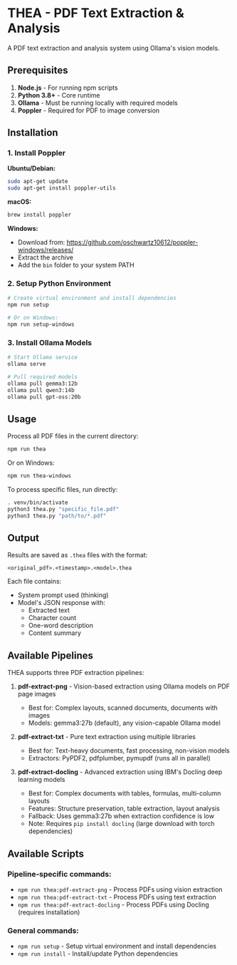 # THEA - PDF Text Extraction & Analysis

A PDF text extraction and analysis system using Ollama's vision models.

## Prerequisites

1. **Node.js** - For running npm scripts
2. **Python 3.8+** - Core runtime
3. **Ollama** - Must be running locally with required models
4. **Poppler** - Required for PDF to image conversion

## Installation

### 1. Install Poppler

**Ubuntu/Debian:**
```bash
sudo apt-get update
sudo apt-get install poppler-utils
```

**macOS:**
```bash
brew install poppler
```

**Windows:**
- Download from: https://github.com/oschwartz10612/poppler-windows/releases/
- Extract the archive
- Add the `bin` folder to your system PATH

### 2. Setup Python Environment

```bash
# Create virtual environment and install dependencies
npm run setup

# Or on Windows:
npm run setup-windows
```

### 3. Install Ollama Models

```bash
# Start Ollama service
ollama serve

# Pull required models
ollama pull gemma3:12b
ollama pull qwen3:14b
ollama pull gpt-oss:20b
```

## Usage

Process all PDF files in the current directory:

```bash
npm run thea
```

Or on Windows:
```bash
npm run thea-windows
```

To process specific files, run directly:
```bash
. venv/bin/activate
python3 thea.py "specific_file.pdf"
python3 thea.py "path/to/*.pdf"
```

## Output

Results are saved as `.thea` files with the format:
```
<original_pdf>.<timestamp>.<model>.thea
```

Each file contains:
- System prompt used (thinking)
- Model's JSON response with:
  - Extracted text
  - Character count
  - One-word description
  - Content summary

## Available Pipelines

THEA supports three PDF extraction pipelines:

1. **pdf-extract-png** - Vision-based extraction using Ollama models on PDF page images
   - Best for: Complex layouts, scanned documents, documents with images
   - Models: gemma3:27b (default), any vision-capable Ollama model

2. **pdf-extract-txt** - Pure text extraction using multiple libraries 
   - Best for: Text-heavy documents, fast processing, non-vision models
   - Extractors: PyPDF2, pdfplumber, pymupdf (runs all in parallel)

3. **pdf-extract-docling** - Advanced extraction using IBM's Docling deep learning models
   - Best for: Complex documents with tables, formulas, multi-column layouts
   - Features: Structure preservation, table extraction, layout analysis
   - Fallback: Uses gemma3:27b when extraction confidence is low
   - Note: Requires `pip install docling` (large download with torch dependencies)

## Available Scripts

### Pipeline-specific commands:
- `npm run thea:pdf-extract-png` - Process PDFs using vision extraction
- `npm run thea:pdf-extract-txt` - Process PDFs using text extraction  
- `npm run thea:pdf-extract-docling` - Process PDFs using Docling (requires installation)

### General commands:
- `npm run setup` - Setup virtual environment and install dependencies
- `npm run install` - Install/update Python dependencies